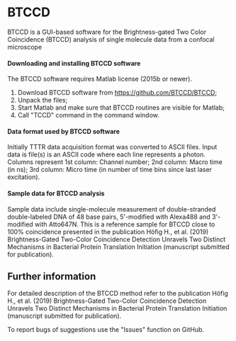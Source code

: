 # BTCCD

BTCCD is a GUI-based software for the Brightness-gated Two Color Coincidence (BTCCD) analysis of single molecule data from a confocal microscope

#### Downloading and installing BTCCD software
The BTCCD software requires Matlab license (2015b or newer).
1. Download BTCCD software from https://github.com/BTCCD/BTCCD;
2. Unpack the files;
3. Start Matlab and make sure that BTCCD routines are visible for Matlab;
4. Call "TCCD" command in the command window.

#### Data format used by BTCCD software
Initially TTTR data acquisition format was converted to ASCII files. Input data is file(s) is an ASCII code where each line represents a photon. 
Columns represent
1st column: Channel number;
2nd column: Macro time (in ns);
3rd column: Micro time (in number of time bins since last laser excitation).

 #### Sample data for BTCCD analysis
 Sample data include single-molecule measurement of double-stranded double-labeled DNA of 48 base pairs, 5'-modified with Alexa488 and 3'-modified with Atto647N. This is a reference sample for BTCCD close to 100% coincidence presented in the publication Höfig H., et al. (2019) Brightness-Gated Two-Color Coincidence Detection Unravels Two Distinct Mechanisms in Bacterial Protein Translation Initiation (manuscript submitted for publication).

## Further information
For detailed description of the BTCCD method refer to the publication Höfig H., et al. (2019) Brightness-Gated Two-Color Coincidence Detection Unravels Two Distinct Mechanisms in Bacterial Protein Translation Initiation (manuscript submitted for publication).

To report bugs of suggestions use the "Issues" function on GitHub.
